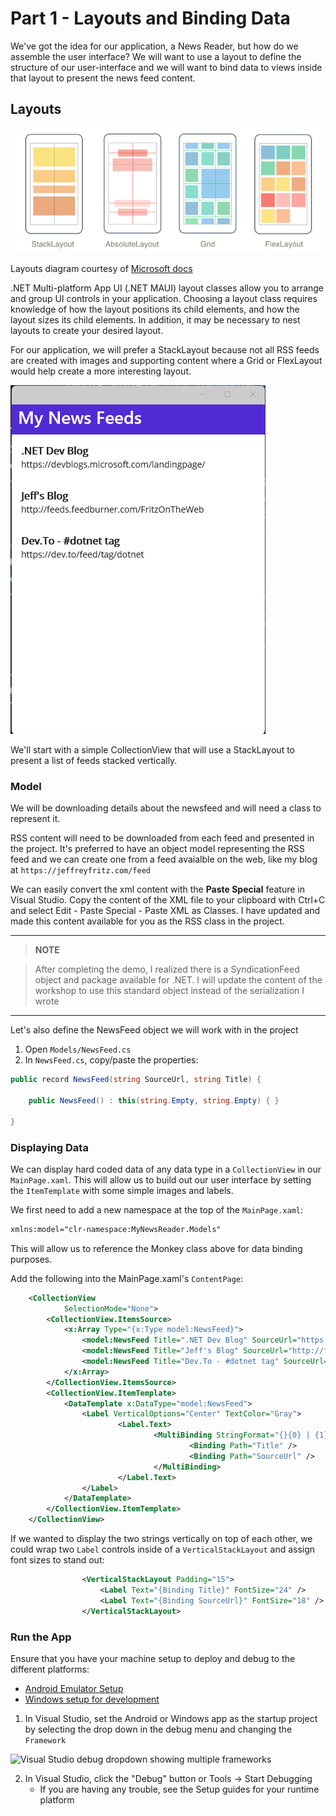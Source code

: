 # Part 1 - Layouts and Binding Data

We've got the idea for our application, a News Reader, but how do we assemble the user interface?  We will want to use a layout to define the structure of our user-interface and we will want to bind data to views inside that layout to present the news feed content.

## Layouts

![Layouts Available in .NET MAUI](img/layouts.png)

Layouts diagram courtesy of [Microsoft docs](https://learn.microsoft.com/dotnet/maui/user-interface/layouts/?view=net-maui-7.0)

.NET Multi-platform App UI (.NET MAUI) layout classes allow you to arrange and group UI controls in your application. Choosing a layout class requires knowledge of how the layout positions its child elements, and how the layout sizes its child elements. In addition, it may be necessary to nest layouts to create your desired layout.

For our application, we will prefer a StackLayout because not all RSS feeds are created with images and supporting content where a Grid or FlexLayout would help create a more interesting layout.

![The desired layout of our feeds page](img/results.png)

We'll start with a simple CollectionView that will use a StackLayout to present a list of feeds stacked vertically.

### Model

We will be downloading details about the newsfeed and will need a class to represent it.

RSS content will need to be downloaded from each feed and presented in the project.  It's preferred to have an object model representing the RSS feed and we can create one from a feed avaialble on the web, like my blog at `https://jeffreyfritz.com/feed` 

We can easily convert the xml content with the **Paste Special** feature in Visual Studio.  Copy the content of the XML file to your clipboard with Ctrl+C and select Edit - Paste Special - Paste XML as Classes. I have updated and made this content available for you as the RSS class in the project.

---
> **NOTE**

> After completing the demo, I realized there is a SyndicationFeed object and package available for .NET.  I will update the content of the workshop to use this standard object instead of the serialization I wrote

---

Let's also define the NewsFeed object we will work with in the project

1. Open `Models/NewsFeed.cs`
2. In `NewsFeed.cs`, copy/paste the properties:

```csharp
public record NewsFeed(string SourceUrl, string Title) {

	public NewsFeed() : this(string.Empty, string.Empty) { }

}
```

### Displaying Data

We can display hard coded data of any data type in a `CollectionView` in our `MainPage.xaml`. This will allow us to build out our user interface by setting the `ItemTemplate` with some simple images and labels. 

We first need to add a new namespace at the top of the `MainPage.xaml`:

```xml
xmlns:model="clr-namespace:MyNewsReader.Models"
```

This will allow us to reference the Monkey class above for data binding purposes.

Add the following into the MainPage.xaml's `ContentPage`:

```xml
	<CollectionView 
			SelectionMode="None">
		<CollectionView.ItemsSource>
			<x:Array Type="{x:Type model:NewsFeed}">
				<model:NewsFeed Title=".NET Dev Blog" SourceUrl="https://devblogs.microsoft.com/landingpage/" />
				<model:NewsFeed Title="Jeff's Blog" SourceUrl="http://feeds.feedburner.com/FritzOnTheWeb" />
				<model:NewsFeed Title="Dev.To - #dotnet tag" SourceUrl="https://dev.to/feed/tag/dotnet" />
			</x:Array>
		</CollectionView.ItemsSource>
		<CollectionView.ItemTemplate>
			<DataTemplate x:DataType="model:NewsFeed">
				<Label VerticalOptions="Center" TextColor="Gray">
						<Label.Text>
								<MultiBinding StringFormat="{}{0} | {1}">
										<Binding Path="Title" />
										<Binding Path="SourceUrl" />
								</MultiBinding>
						</Label.Text>
				</Label>
			</DataTemplate>
		</CollectionView.ItemTemplate>
	</CollectionView>
```



If we wanted to display the  two strings vertically on top of each other, we could wrap two `Label` controls inside of a `VerticalStackLayout` and assign font sizes to stand out:


```xml
				<VerticalStackLayout Padding="15">
					<Label Text="{Binding Title}" FontSize="24" />
					<Label Text="{Binding SourceUrl}" FontSize="18" />
				</VerticalStackLayout>
```



### Run the App

Ensure that you have your machine setup to deploy and debug to the different platforms:

* [Android Emulator Setup](https://docs.microsoft.com/dotnet/maui/android/emulator/device-manager)
* [Windows setup for development](https://docs.microsoft.com/dotnet/maui/windows/setup)

1. In Visual Studio, set the Android or Windows app as the startup project by selecting the drop down in the debug menu and changing the `Framework`


![Visual Studio debug dropdown showing multiple frameworks](img/framework-selection.PNG)

2. In Visual Studio, click the "Debug" button or Tools -> Start Debugging
    - If you are having any trouble, see the Setup guides for your runtime platform
